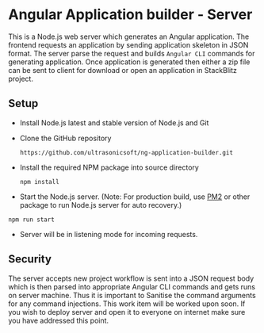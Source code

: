 # Angular Application builder - Server

This is a Node.js web server which generates an Angular application. The frontend requests an application by sending application skeleton in JSON format. The server parse the request and builds `Angular CLI` commands for generating application. Once application is generated then either a zip file can be sent to client for download or open an application in StackBlitz project.


## Setup

* Install Node.js latest and stable version of Node.js and Git
* Clone the GitHub repository

    `https://github.com/ultrasonicsoft/ng-application-builder.git`

* Install the required NPM package into source directory

    `npm install`
* Start the Node.js server. (Note: For production build, use [PM2](https://pm2.keymetrics.io/) or other package to run Node.js server for auto recovery.)

`npm run start`

* Server will be in listening mode for incoming requests.

## Security
The server accepts new project workflow is sent into a JSON request body which is then parsed into appropriate Angular CLI commands and gets runs on server machine. Thus it is important to Sanitise the command arguments for any command injections. This work item will be worked upon soon. If you wish to deploy server and open it to everyone on internet make sure you have addressed this point.